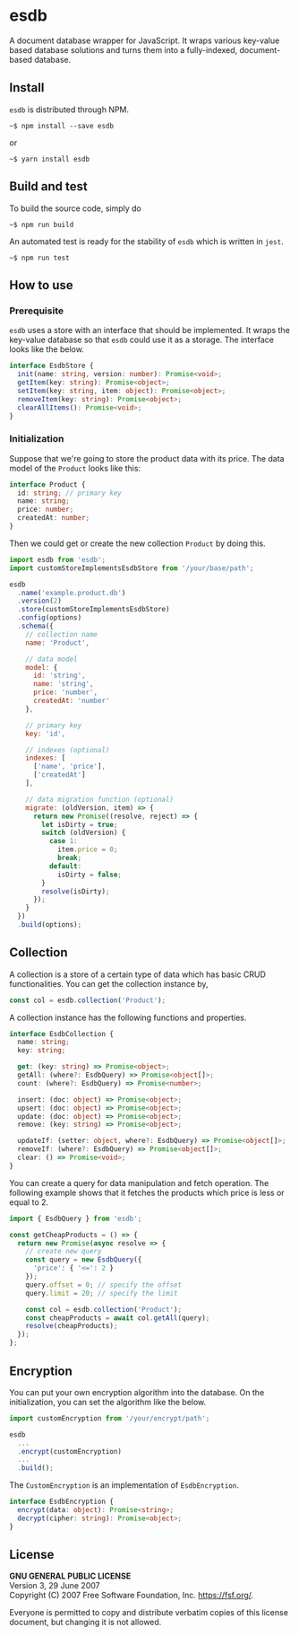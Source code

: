 # esdb

A document database wrapper for JavaScript. It wraps various key-value based database solutions and turns them into a fully-indexed, document-based database.

## Install

`esdb` is distributed through NPM.

```
~$ npm install --save esdb
```

or

```
~$ yarn install esdb
```

## Build and test

To build the source code, simply do

```
~$ npm run build
```

An automated test is ready for the stability of `esdb` which is written in `jest`.

```
~$ npm run test
```

## How to use

### Prerequisite

`esdb` uses a store with an interface that should be implemented. It wraps the key-value database so that `esdb` could use it as a storage. The interface looks like the below.

```ts
interface EsdbStore {
  init(name: string, version: number): Promise<void>;
  getItem(key: string): Promise<object>;
  setItem(key: string, item: object): Promise<object>;
  removeItem(key: string): Promise<object>;
  clearAllItems(): Promise<void>;
}
```

### Initialization

Suppose that we're going to store the product data with its price. The data model of the `Product` looks like this:

```ts
interface Product {
  id: string; // primary key
  name: string;
  price: number;
  createdAt: number;
}
```

Then we could get or create the new collection `Product` by doing this.

```js
import esdb from 'esdb';
import customStoreImplementsEsdbStore from '/your/base/path';

esdb
  .name('example.product.db')
  .version(2)
  .store(customStoreImplementsEsdbStore)
  .config(options)
  .schema({
    // collection name
    name: 'Product',

    // data model
    model: {
      id: 'string',
      name: 'string',
      price: 'number',
      createdAt: 'number'
    },

    // primary key
    key: 'id',

    // indexes (optional)
    indexes: [
      ['name', 'price'],
      ['createdAt']
    ],

    // data migration function (optional)
    migrate: (oldVersion, item) => {
      return new Promise((resolve, reject) => {
        let isDirty = true;
        switch (oldVersion) {
          case 1:
            item.price = 0;
            break;
          default:
            isDirty = false;
        }
        resolve(isDirty);
      });
    }
  })
  .build(options);
```

## Collection

A collection is a store of a certain type of data which has basic CRUD functionalities. You can get the collection instance by,

```js
const col = esdb.collection('Product');
```

A collection instance has the following functions and properties.

```ts
interface EsdbCollection {
  name: string;
  key: string;

  get: (key: string) => Promise<object>;
  getAll: (where?: EsdbQuery) => Promise<object[]>;
  count: (where?: EsdbQuery) => Promise<number>;

  insert: (doc: object) => Promise<object>;
  upsert: (doc: object) => Promise<object>;
  update: (doc: object) => Promise<object>;
  remove: (key: string) => Promise<object>;

  updateIf: (setter: object, where?: EsdbQuery) => Promise<object[]>;
  removeIf: (where?: EsdbQuery) => Promise<object[]>;
  clear: () => Promise<void>;
}
```

You can create a query for data manipulation and fetch operation. The following example shows that it fetches the products which price is less or equal to 2.

```js
import { EsdbQuery } from 'esdb';

const getCheapProducts = () => {
  return new Promise(async resolve => {
    // create new query
    const query = new EsdbQuery({
      'price': { '<=': 2 }
    });
    query.offset = 0; // specify the offset
    query.limit = 20; // specify the limit

    const col = esdb.collection('Product');
    const cheapProducts = await col.getAll(query);
    resolve(cheapProducts);
  });
};
```

## Encryption

You can put your own encryption algorithm into the database. On the initialization, you can set the algorithm like the below.

```js
import customEncryption from '/your/encrypt/path';

esdb
  ...
  .encrypt(customEncryption)
  ...
  .build();
```

The `CustomEncryption` is an implementation of `EsdbEncryption`.

```ts
interface EsdbEncryption {
  encrypt(data: object): Promise<string>;
  decrypt(cipher: string): Promise<object>;
}
```

## License

**GNU GENERAL PUBLIC LICENSE**  
Version 3, 29 June 2007  
Copyright (C) 2007 Free Software Foundation, Inc. <https://fsf.org/>.

Everyone is permitted to copy and distribute verbatim copies of this license document, but changing it is not allowed.